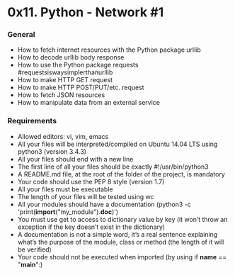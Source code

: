 # 0x11. Python - Network #1

### General

*    How to fetch internet resources with the Python package urllib
*    How to decode urllib body response
*    How to use the Python package requests #requestsiswaysimplerthanurllib
*    How to make HTTP GET request
*    How to make HTTP POST/PUT/etc. request
*    How to fetch JSON resources
*    How to manipulate data from an external service

### Requirements

*    Allowed editors: vi, vim, emacs
*    All your files will be interpreted/compiled on Ubuntu 14.04 LTS using python3 (version 3.4.3)
*    All your files should end with a new line
*    The first line of all your files should be exactly #!/usr/bin/python3
*    A README.md file, at the root of the folder of the project, is mandatory
*    Your code should use the PEP 8 style (version 1.7)
*    All your files must be executable
*    The length of your files will be tested using wc
*    All your modules should have a documentation (python3 -c 'print(__import__("my_module").__doc__)')
*    You must use get to access to dictionary value by key (it won’t throw an exception if the key doesn’t exist in the dictionary)
*    A documentation is not a simple word, it’s a real sentence explaining what’s the purpose of the module, class or method (the length of it will be verified)
*    Your code should not be executed when imported (by using if __name__ == "__main__":)

